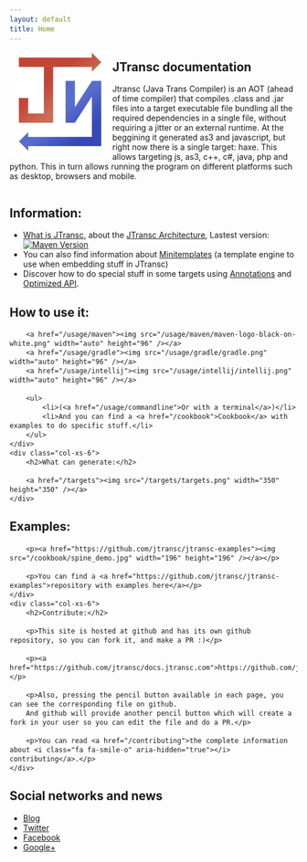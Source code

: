 ```yaml
---
layout: default
title: Home
---
```


<img src="/i/logo.svg" width="180" height="180" style="float:left;" />

## JTransc documentation

Jtransc (Java Trans Compiler) is an AOT (ahead of time compiler) that compiles .class and .jar files into a target executable file bundling all the required dependencies in a single file, without requiring a jitter or an external runtime. At the beggining it generated as3 and javascript, but right now there is a single target: haxe. This allows targeting js, as3, c++, c#, java, php and python. This in turn allows running the program on different platforms such as desktop, browsers and mobile.

<div style="clear:both"></div>

## Information:

* [<i class="fa fa-question-circle" aria-hidden="true"></i> What is JTransc](/about), about the [<i class="fa fa-code-fork" aria-hidden="true"></i> JTransc Architecture](/architecture), Lastest version: [![Maven Version](https://img.shields.io/github/tag/jtransc/jtransc.svg?style=flat&label=maven)](http://search.maven.org/#search%7Cga%7C1%7Ca%3A%22jtransc-maven-plugin%22)
* You can also find information about [Minitemplates](/minitemplates) (a template engine to use when embedding stuff in JTransc)
* Discover how to do special stuff in some targets using [Annotations](/jtransc-rt-core/annotations) and [Optimized API](/jtransc-rt-core/optimized-api).

<div class="row">
    <div class="col-xs-6">
        <h2>How to use it:</h2>
        
        <a href="/usage/maven"><img src="/usage/maven/maven-logo-black-on-white.png" width="auto" height="96" /></a>
        <a href="/usage/gradle"><img src="/usage/gradle/gradle.png" width="auto" height="96" /></a>
        <a href="/usage/intellij"><img src="/usage/intellij/intellij.png" width="auto" height="96" /></a>
        
        <ul>
            <li>(<a href="/usage/commandline">Or with a terminal</a>)</li>
            <li>And you can find a <a href="/cookbook">Cookbook</a> with examples to do specific stuff.</li>
        </ul>
    </div>
    <div class="col-xs-6">
        <h2>What can generate:</h2>
        
        <a href="/targets"><img src="/targets/targets.png" width="350" height="350" /></a>
    </div>
</div>

<div class="row">
    <div class="col-xs-6">
        <h2>Examples:</h2>
        
        <p><a href="https://github.com/jtransc/jtransc-examples"><img src="/cookbook/spine_demo.jpg" width="196" height="196" /></a></p>

        <p>You can find a <a href="https://github.com/jtransc/jtransc-examples">repository with examples here</a></p>
    </div>
    <div class="col-xs-6">
        <h2>Contribute:</h2>
        
        <p>This site is hosted at github and has its own github repository, so you can fork it, and make a PR :)</p>
        
        <p><a href="https://github.com/jtransc/docs.jtransc.com">https://github.com/jtransc/docs.jtransc.com</a></p>
        
        <p>Also, pressing the pencil button available in each page, you can see the corresponding file on github.
        And github will provide another pencil button which will create a fork in your user so you can edit the file and do a PR.</p>
        
        <p>You can read <a href="/contributing">the complete information about <i class="fa fa-smile-o" aria-hidden="true"></i> contributing</a>.</p>
    </div>
</div>

## Social networks and news

* [Blog](http://blog.jtransc.com/) 
* [Twitter](http://twitter.com/jtransc)
* [Facebook](https://www.facebook.com/jtransc)
* [Google+](https://plus.google.com/b/108006925270550871685/108006925270550871685)
